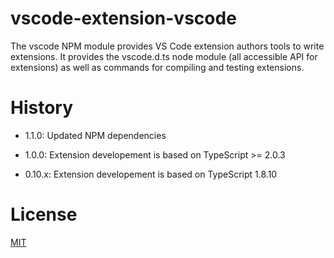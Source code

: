# vscode-extension-vscode
The vscode NPM module provides VS Code extension authors tools to write extensions. It provides the vscode.d.ts node module (all accessible API for extensions) as well as commands for compiling and testing extensions.

# History

* 1.1.0: Updated NPM dependencies

* 1.0.0: Extension developement is based on TypeScript >= 2.0.3

* 0.10.x: Extension developement is based on TypeScript 1.8.10

# License
[MIT](LICENSE)
